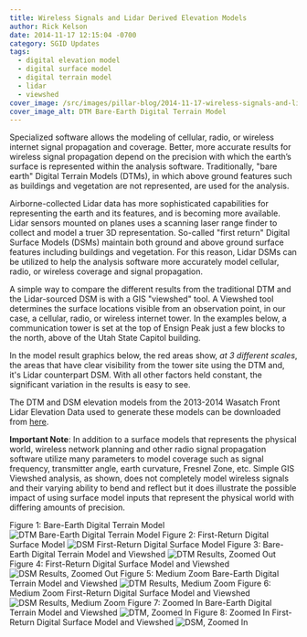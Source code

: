 ```yaml
---
title: Wireless Signals and Lidar Derived Elevation Models
author: Rick Kelson
date: 2014-11-17 12:15:04 -0700
category: SGID Updates
tags:
  - digital elevation model
  - digital surface model
  - digital terrain model
  - lidar
  - viewshed
cover_image: /src/images/pillar-blog/2014-11-17-wireless-signals-and-lidar-derived-elevation-models/ensign_dtm_only.png
cover_image_alt: DTM Bare-Earth Digital Terrain Model
---
```


Specialized software allows the modeling of cellular, radio, or wireless internet signal propagation and coverage. Better, more accurate results for wireless signal propagation depend on the precision with which the earth’s surface is represented within the analysis software. Traditionally, "bare earth" Digital Terrain Models (DTMs), in which above ground features such as buildings and vegetation are not represented, are used for the analysis.

Airborne-collected Lidar data has more sophisticated capabilities for representing the earth and its features, and is becoming more available. Lidar sensors mounted on planes uses a scanning laser range finder to collect and model a truer 3D representation. So-called "first return" Digital Surface Models (DSMs) maintain both ground and above ground surface features including buildings and vegetation. For this reason, Lidar DSMs can be utilized to help the analysis software more accurately model cellular, radio, or wireless coverage and signal propagation.

A simple way to compare the different results from the traditional DTM and the Lidar-sourced DSM is with a GIS "viewshed" tool. A Viewshed tool determines the surface locations visible from an observation point, in our case, a cellular, radio, or wireless internet tower. In the examples below, a communication tower is set at the top of Ensign Peak just a few blocks to the north, above of the Utah State Capitol building.

In the model result graphics below, the red areas show, _at 3 different scales_, the areas that have clear visibility from the tower site using the DTM and, it's Lidar counterpart DSM. With all other factors held constant, the significant variation in the results is easy to see.

The DTM and DSM elevation models from the 2013-2014 Wasatch Front Lidar Elevation Data used to generate these models can be downloaded from [here](/products/sgid/elevation/lidar).

**Important Note**: In addition to a surface models that represents the physical world, wireless network planning and other radio signal propagation software utilize many parameters to model coverage such as signal frequency, transmitter angle, earth curvature, Fresnel Zone, etc. Simple GIS Viewshed analysis, as shown, does not completely model wireless signals and their varying ability to bend and reflect but it does illustrate the possible impact of using surface model inputs that represent the physical world with differing amounts of precision.

Figure 1: Bare-Earth Digital Terrain Model
![DTM Bare-Earth Digital Terrain Model](../../images/pillar-blog/2014-11-17-wireless-signals-and-lidar-derived-elevation-models/ensign_dtm_only.png)
Figure 2: First-Return Digital Surface Model
![DSM First-Return Digital Surface Model](../../images/pillar-blog/2014-11-17-wireless-signals-and-lidar-derived-elevation-models/ensign_dsm_only.png)
Figure 3: Bare-Earth Digital Terrain Model and Viewshed
![DTM Results, Zoomed Out](../../images/pillar-blog/2014-11-17-wireless-signals-and-lidar-derived-elevation-models/ensign_dtm.png)
Figure 4: First-Return Digital Surface Model and Viewshed
![DSM Results, Zoomed Out](../../images/pillar-blog/2014-11-17-wireless-signals-and-lidar-derived-elevation-models/ensign_dsm.png)
Figure 5: Medium Zoom Bare-Earth Digital Terrain Model and Viewshed
![DTM Results, Medium Zoom](../../images/pillar-blog/2014-11-17-wireless-signals-and-lidar-derived-elevation-models/ensign_dtm_sm.png)
Figure 6: Medium Zoom First-Return Digital Surface Model and Viewshed
![DSM Results, Medium Zoom](../../images/pillar-blog/2014-11-17-wireless-signals-and-lidar-derived-elevation-models/ensign_dsm_sm.png)
Figure 7: Zoomed In Bare-Earth Digital Terrain Model and Viewshed
![DTM, Zoomed In](../../images/pillar-blog/2014-11-17-wireless-signals-and-lidar-derived-elevation-models/ensign_dtm_sm2.png)
Figure 8: Zoomed In First-Return Digital Surface Model and Viewshed
![DSM, Zoomed In](../../images/pillar-blog/2014-11-17-wireless-signals-and-lidar-derived-elevation-models/ensign_dsm_sm2.png)

</div>
